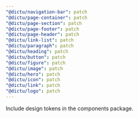 ```yaml
---
"@dictu/navigation-bar": patch
"@dictu/page-container": patch
"@dictu/page-section": patch
"@dictu/page-footer": patch
"@dictu/page-header": patch
"@dictu/link-list": patch
"@dictu/paragraph": patch
"@dictu/heading": patch
"@dictu/button": patch
"@dictu/figure": patch
"@dictu/image": patch
"@dictu/hero": patch
"@dictu/icon": patch
"@dictu/link": patch
"@dictu/logo": patch
---
```


Include design tokens in the components package.
